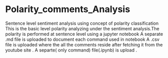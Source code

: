 # Polarity_comments_Analysis
Sentence level sentiment analysis using concept of polarity classification
This is the basic level polarity analyzing under the sentiment analysis.The polarity is performed at sentence level using a jupyter notebook
A separate .md file is uploaded to document each command used in notebook
A .csv file is uploaded where the all the comments reside after fetching it from the youtube site .
A separte( only command) file(.ipynb) is upload .
